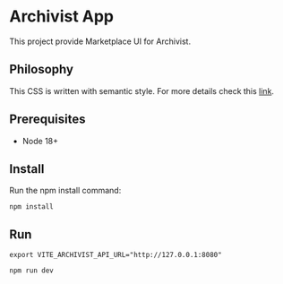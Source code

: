 # Archivist App

This project provide Marketplace UI for Archivist.

## Philosophy

This CSS is written with semantic style. For more details check this [link](https://maintainablecss.com/chapters/semantics).

## Prerequisites

- Node 18+

## Install

Run the npm install command:

```
npm install
```

## Run

```
export VITE_ARCHIVIST_API_URL="http://127.0.0.1:8080"

npm run dev
```

